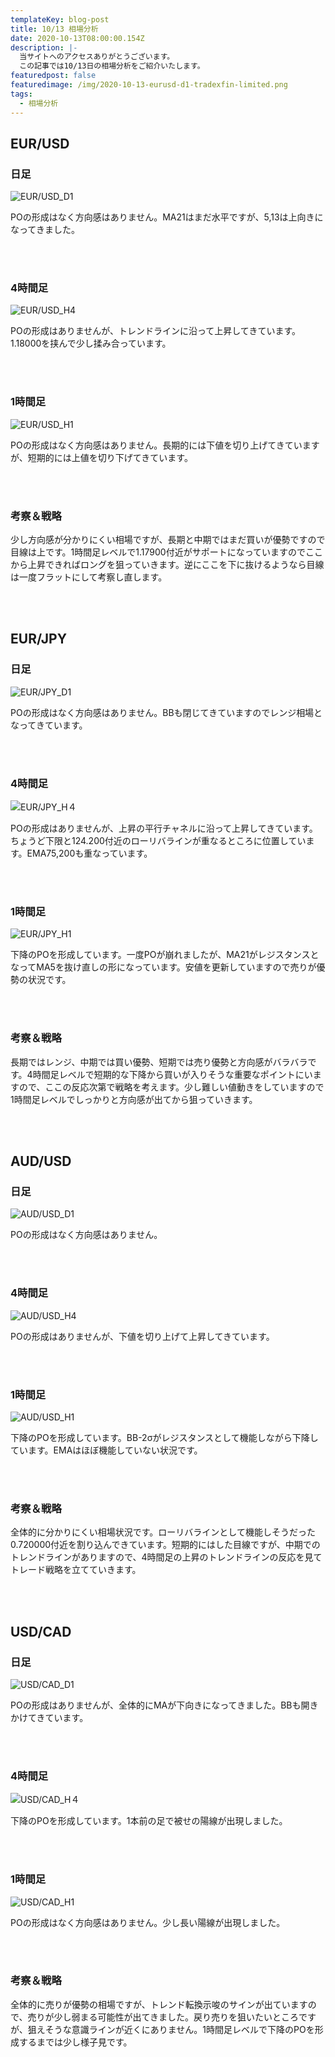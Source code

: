 ```yaml
---
templateKey: blog-post
title: 10/13 相場分析
date: 2020-10-13T08:00:00.154Z
description: |-
  当サイトへのアクセスありがとうございます。
  この記事では10/13日の相場分析をご紹介いたします。
featuredpost: false
featuredimage: /img/2020-10-13-eurusd-d1-tradexfin-limited.png
tags:
  - 相場分析
---
```

## EUR/USD

### 日足

![EUR/USD_D1](/img/2020-10-13-eurusd-d1-tradexfin-limited.png)

POの形成はなく方向感はありません。MA21はまだ水平ですが、5,13は上向きになってきました。

<br/>
<br/>

### 4時間足

![EUR/USD_H4](/img/2020-10-13-eurusd-h4-tradexfin-limited.png)

POの形成はありませんが、トレンドラインに沿って上昇してきています。1.18000を挟んで少し揉み合っています。

<br/>
<br/>

### 1時間足

![EUR/USD_H1](/img/2020-10-13-eurusd-h1-tradexfin-limited.png)

POの形成はなく方向感はありません。長期的には下値を切り上げてきていますが、短期的には上値を切り下げてきています。

<br/>
<br/>

### 考察＆戦略

少し方向感が分かりにくい相場ですが、長期と中期ではまだ買いが優勢ですので目線は上です。1時間足レベルで1.17900付近がサポートになっていますのでここから上昇できればロングを狙っていきます。逆にここを下に抜けるようなら目線は一度フラットにして考察し直します。

<br/>
<br/>

## EUR/JPY

### 日足

![EUR/JPY_D1](/img/2020-10-13-eurjpy-d1-tradexfin-limited.png)

POの形成はなく方向感はありません。BBも閉じてきていますのでレンジ相場となってきています。

<br/>
<br/>

### 4時間足

![EUR/JPY_H４](/img/2020-10-13-eurjpy-h4-tradexfin-limited.png)

POの形成はありませんが、上昇の平行チャネルに沿って上昇してきています。ちょうど下限と124.200付近のローリバラインが重なるところに位置しています。EMA75,200も重なっています。

<br/>
<br/>

### 1時間足

![EUR/JPY_H1](/img/2020-10-13-eurjpy-h1-tradexfin-limited.png)

下降のPOを形成しています。一度POが崩れましたが、MA21がレジスタンスとなってMA5を抜け直しの形になっています。安値を更新していますので売りが優勢の状況です。

<br/>
<br/>

### 考察＆戦略

長期ではレンジ、中期では買い優勢、短期では売り優勢と方向感がバラバラです。4時間足レベルで短期的な下降から買いが入りそうな重要なポイントにいますので、ここの反応次第で戦略を考えます。少し難しい値動きをしていますので1時間足レベルでしっかりと方向感が出てから狙っていきます。

<br/>
<br/>

## AUD/USD

### 日足

![AUD/USD_D1](/img/2020-10-13-audusd-d1-tradexfin-limited.png)

POの形成はなく方向感はありません。

<br/>
<br/>

### 4時間足

![AUD/USD_H4](/img/2020-10-13-audusd-h4-tradexfin-limited.png)

POの形成はありませんが、下値を切り上げて上昇してきています。

<br/>
<br/>

### 1時間足

![AUD/USD_H1](/img/2020-10-13-audusd-h1-tradexfin-limited.png)

下降のPOを形成しています。BB-2σがレジスタンスとして機能しながら下降しています。EMAはほぼ機能していない状況です。

<br/>
<br/>

### 考察＆戦略

全体的に分かりにくい相場状況です。ローリバラインとして機能しそうだった0.720000付近を割り込んできています。短期的にはした目線ですが、中期でのトレンドラインがありますので、4時間足の上昇のトレンドラインの反応を見てトレード戦略を立てていきます。

<br/>
<br/>

## USD/CAD

### 日足

![USD/CAD_D1](/img/2020-10-13-usdcad-d1-tradexfin-limited.png)

POの形成はありませんが、全体的にMAが下向きになってきました。BBも開きかけてきています。

<br/>
<br/>

### 4時間足

![USD/CAD_H４](/img/2020-10-13-usdcad-h4-tradexfin-limited.png)

下降のPOを形成しています。1本前の足で被せの陽線が出現しました。

<br/>
<br/>

### 1時間足

![USD/CAD_H1](/img/2020-10-13-usdcad-h1-tradexfin-limited.png)

POの形成はなく方向感はありません。少し長い陽線が出現しました。


<br/>
<br/>

### 考察＆戦略

全体的に売りが優勢の相場ですが、トレンド転換示唆のサインが出ていますので、売りが少し弱まる可能性が出てきました。戻り売りを狙いたいところですが、狙えそうな意識ラインが近くにありません。1時間足レベルで下降のPOを形成するまでは少し様子見です。
